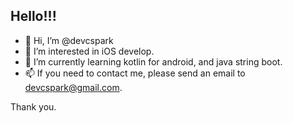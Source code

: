 ## Hello!!!
- 👋 Hi, I’m @devcspark
- 👀 I’m interested in iOS develop.
- 🌱 I’m currently learning kotlin for android, and java string boot.
- 📫 If you need to contact me, please send an email to devcspark@gmail.com.

Thank you.

<!---
devcspark/devcspark is a ✨ special ✨ repository because its `README.md` (this file) appears on your GitHub profile.
You can click the Preview link to take a look at your changes.
--->
